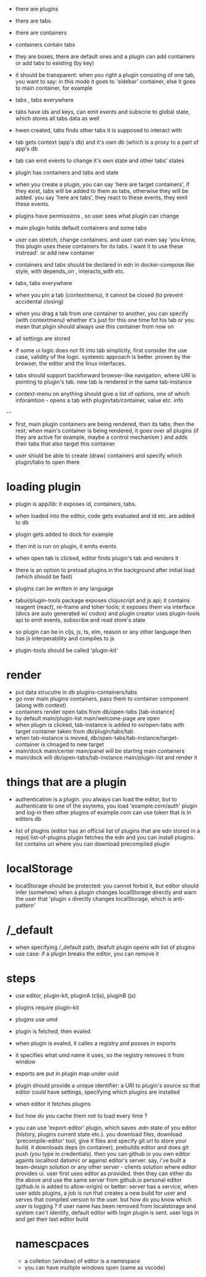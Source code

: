 
* there are plugins
* there are tabs
* there are containers

* containers contain tabs
* they are boxes, there are default ones and a plugin can add containers or add tabs to existing (by key)
* it should be transparent: when you right a plugin consisting of one tab, you want to say: in this mode it goes to 'sidebar' container, else it goes to main container, for example

* tabs , tabs everywhere
* tabs have ids and keys, can emit events and subscrie to global state, which stores all tabs data as well
* hwen created, tabs finds other tabs it is supposed to interact with
* tab gets context (app's db) and it's own db (which is a proxy to a part of app's db
* tab can emit events to change it's own state and other tabs' states

* plugin has containers and tabs and state
* when you create  a plugin, you can say 'here are target containers', if they exist, tabs will be added to them as tabs,
otherwise they will be added. you say 'here are tabs', they react to these events, they emit these events.
* plugins have permissions , so user sees what plugin can change

* main plugin holds default containers and some tabs

* user can stretch, change containers. and user can even say  'you know, this plugin uses these containers for its tabs. i want it to use these instread'. or add new container

* containers and tabs should be declared in edn in docker-compose like style, with depends_on , interacts_with etc.

* tabs, tabs everywhere

* when you pin a tab (contextmenu), it cannot be closed (to prevent accidental closing)
* when you drag a tab from one container to another, you can specify (with contextmenu) whether it's just for this one time fot his tab or you mean that pligin should always use this container from now on

* all settings are stored


* if some ui logic does not fit into tab simplicity, first consider the use case, validity of the logic. systemic approach is better. proven by the browser, the editor and the linux interfaces.

* tabs should support backforward browser-like navigation, where URI is pointing to plugin's tab. new tab is rendered in the same tab-instance

* context-menu on anything should give a list of options, one of which inforamtion - opens a tab with plugin/tab/container, value etc. info

--

* first, main plugin containers are being rendered, then its tabs; then the rest; when main's container is being rendered, it goes 
over all plugins (if they are active for example, maybe a control mechanism ) and adds their tabs that also target this container


* user shiuld be able to create (draw) containers and specify which plugin/tabs to open there 

# loading plugin 
* plugin is app/lib: it exposes id, containers, tabs.
* when loaded into the editor, code gets evaluated and id etc. are added to db
* plugin gets added to dock for example
* then init is run on plugin, it emits events
* when open tab is clicked, editor finds plugin's tab and renders it
* there is an option to preload plugins in the background after initial load (which should be fast)


* plugins can be written in any language
* tabui/plugin-tools package exposes clojuscript and js api; it contains reagent (react), re-frame and toher tools;
  it exposes them via interface (docs are auto generated w/ codox) and plugin creator uses plugin-tools api to emit events, subscribe and read store's state
* so plugin can be in cljs, js, ts, elm, reason or any other language then has js interperability and compiles to js
* plugin-tools should be called 'plugin-kit'


# render

* put data strucutre in db plugins-containers/tabs
* go over main plugins containers, pass them to container component (along with context)
* containers render open tabs from db/open-tabs [tab-instance]
* by default main/plugin-list main/welcome-page are open
* when plugin is clicked, tab-instance is added to sv/open-tabs with target container taken from db/plugin/tabs/tab 
* when tab-instance is moved, db/open-tabs/tab-instance/target-container is chnaged to new target
* main/dock main/center main/panel will be starting main containers
* main/dock will  db/open-tabs/tab-instance main/plugin-list and render it

# things that are a plugin

* authentication is a plugin. you always can load the editor, but to authenticate to one of the ssytems, you load 'example.com/auth' plugin and log-in
  then other plugins of example.com can use token that is in editors db

* list of plugins (editor has an official list of plugins that are edn stored in a repo)
  list-of-plugins plugin fetches the edn and you can install plugins.
  list contains uri where you can download precompiled plugin

# localStorage

* localStorage should be protected: you cannot forbid it, but editor should infer (somehow) when a plugin changes localStorage directly and warn the user that
  'plugin x directly changes localStorage, which is anti-pattern' 


# /_default

* when specifying /_default path, deafult plugin opens wih list of plugins
* use case: if a plugin breaks the editor, you can remove it


# steps

* use editor, plugin-kit, pluginA (cljs), pluginB (js) 
* plugins require plugin-kit
* plugins use umd 
* plugin is fetched, then evaled
* when plugin is evaled, it calles a registry and posses in exports
* it specifies what umd name it uses, so the registry removes it from window
* exports are put in plugin map under uuid
* plugin should provide a unique identifier: a URI to plugin's source
  so that editor could have settings, specifying which plugins are installed
* when editor it fetches plugins
* but how do you cache them not to load every time ?
* you can use 'export-editor' plugin, which saves .edn state of you editor (history, plugins current state etc.).
  you download files, download 'precompile-editor' tool, give it files and specify git url to store your build.
  it downloads deps (in container), prebuilds editor and does git push (you type in credentials).
  then you can github.io you own editor againts localhost datomic or against editor's server.
  say, i've built a team-design solution or any other server - clients solution where editor provides ui.
  user first uses editor as provided. then they can either do the above and use the same server from github.io personal editor (github.io is added to allow-origin)
  or better: server has a service, when user adds plugins, a job is run that creates a new build for user and serves that compiled version to the user.
  but how do you know which user is logging ? if user name has been removed from localstorage and system can't identify, default editor with login plugin is sent.
  user logs in and get their last editor build
  


  # namescpaces

  * a colletion (window) of editor is a namespace
  * you can have multiple windows open (same as vscode)